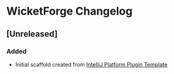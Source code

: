 <!-- Keep a Changelog guide -> https://keepachangelog.com -->

# WicketForge Changelog

## [Unreleased]
### Added
- Initial scaffold created from [IntelliJ Platform Plugin Template](https://github.com/JetBrains/intellij-platform-plugin-template)
